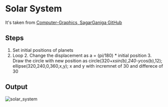 # Solar System

It's taken from [Computer-Graphics, SagarGaniga GitHub](https://github.com/SagarGaniga/computer-graphics)
## Steps

1. Set initial positions of planets
2. Loop
	2. Change the displacement as a = (pi/180) * initial position
	3. Draw the circle with new position as
		circle(320+x*sin(b),240-y*cos(b),12);
        ellipse(320,240,0,360,x,y);
		x and y with incremnet of 30 and differece of 30

## Output

<!-- output of `SolarSystem.cpp` -->
![solar_system](https://user-images.githubusercontent.com/46064269/235479849-b363ed70-49ea-4603-90a8-74e024049a53.gif)

